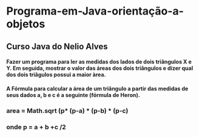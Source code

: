 # Programa-em-Java-orientação-a-objetos
## Curso Java do Nelio Alves

#### Fazer um programa para ler as medidas dos lados de dois triângulos X e Y. Em seguida, mostrar o valor das áreas dos dois triângulos e dizer qual dos dois triâgulos possui a maior àrea.
#### A Fórmula para calcular a área de um triângulo a partir das medidas de seus dados a, b e c é a seguinte (fórmula de Heron).

### area = Math.sqrt (p* (p-a) * (p-b) * (p-c)
### onde p = a + b +c /2




